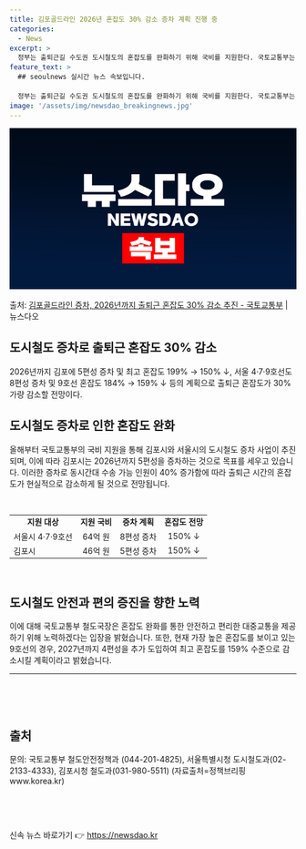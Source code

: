 ```yaml
---
title: 김포골드라인 2026년 혼잡도 30% 감소 증차 계획 진행 중
categories:
  - News
excerpt: >
  정부는 출퇴근길 수도권 도시철도의 혼잡도를 완화하기 위해 국비를 지원한다. 국토교통부는 올해 서울시에 64억…
feature_text: >
  ## seoulnews 실시간 뉴스 속보입니다.

  정부는 출퇴근길 수도권 도시철도의 혼잡도를 완화하기 위해 국비를 지원한다. 국토교통부는 올해 서울시에 64억…
image: '/assets/img/newsdao_breakingnews.jpg'
---
```


![뉴스다오 속보](/assets/img/newsdao_breakingnews.jpg)

<p>출처: <a href="https://newsdao.kr/3690" rel="dofollow">김포골드라인 증차, 2026년까지 출퇴근 혼잡도 30% 감소 추진 - 국토교통부</a> | 뉴스다오</p>

<h2 data-ke-size="size26">도시철도 증차로 출퇴근 혼잡도 30% 감소</h2>
<p data-ke-size="size16">2026년까지 김포에 5편성 증차 및 최고 혼잡도 199% → 150% ↓, 서울 4·7·9호선도 8편성 증차 및 9호선 혼잡도 184% → 159% ↓ 등의 계획으로 출퇴근 혼잡도가 30% 가량 감소할 전망이다.</p>

<h2 data-ke-size="size24">도시철도 증차로 인한 혼잡도 완화</h2>
<p data-ke-size="size16">올해부터 국토교통부의 국비 지원을 통해 김포시와 서울시의 도시철도 증차 사업이 추진되며, 이에 따라 김포시는 2026년까지 5편성을 증차하는 것으로 목표를 세우고 있습니다. 이러한 증차로 동시간대 수송 가능 인원이 40% 증가함에 따라 출퇴근 시간의 혼잡도가 현실적으로 감소하게 될 것으로 전망됩니다.</p>

<p data-ke-size="size16">&nbsp;</p>
<table>
<tbody>
<tr>
<td style="text-align: center; height: 17px;"><b>지원 대상</b></td>
<td style="text-align: center; height: 17px;"><b>지원 국비</b></td>
<td style="text-align: center; height: 17px;"><b>증차 계획</b></td>
<td style="text-align: center; height: 17px;"><b>혼잡도 전망</b></td>
</tr>
<tr>
<td style="text-align: left;">서울시 4·7·9호선</td>
<td style="text-align: center;">64억 원</td>
<td style="text-align: center;">8편성 증차</td>
<td style="text-align: center;">150% ↓</td>
</tr>
<tr>
<td style="text-align: left;">김포시</td>
<td style="text-align: center;">46억 원</td>
<td style="text-align: center;">5편성 증차</td>
<td style="text-align: center;">150% ↓</td>
</tr>
</tbody>
</table>
<p data-ke-size="size16">&nbsp;</p>

<h2 data-ke-size="size24">도시철도 안전과 편의 증진을 향한 노력</h2>
<p data-ke-size="size16">이에 대해 국토교통부 철도국장은 혼잡도 완화를 통한 안전하고 편리한 대중교통을 제공하기 위해 노력하겠다는 입장을 밝혔습니다. 또한, 현재 가장 높은 혼잡도를 보이고 있는 9호선의 경우, 2027년까지 4편성을 추가 도입하여 최고 혼잡도를 159% 수준으로 감소시킬 계획이라고 밝혔습니다.</p>

<hr>
<p data-ke-size="size16">&nbsp;</p>
<p data-ke-size="size16">&nbsp;</p>
<h2 data-ke-size="size26">출처</h2>
<p data-ke-size="size16">문의: 국토교통부 철도안전정책과 (044-201-4825), 서울특별시청 도시철도과(02-2133-4333), 김포시청 철도과(031-980-5511) &#40;자료출처=정책브리핑 www.korea.kr&#41;</p>
<p data-ke-size="size16">&nbsp;</p>
<p data-ke-size="size16">&nbsp;</p> 

신속 뉴스 바로가기 👉 <a href="https://newsdao.kr" rel="dofollow">https://newsdao.kr</a>


